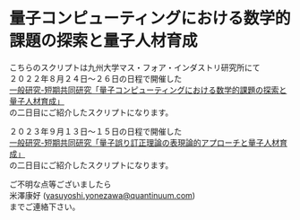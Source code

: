 # 量子コンピューティングにおける数学的課題の探索と量子人材育成
こちらのスクリプトは九州大学マス・フォア・インダストリ研究所にて  
２０２２年８月２４日～２６日の日程で開催した  
[一般研究-短期共同研究「量子コンピューティングにおける数学的課題の探索と量子人材育成」](https://joint.imi.kyushu-u.ac.jp/post-5401/)  
の二日目にご紹介したスクリプトになります。  

２０２３年９月１３日～１５日の日程で開催した  
[一般研究-短期共同研究「量子誤り訂正理論の表現論的アプローチと量子人材育成」](https://joint.imi.kyushu-u.ac.jp/post-9052/)  
の二日目にご紹介したスクリプトになります。  


ご不明な点等ございましたら  
米澤康好 (yasuyoshi.yonezawa@quantinuum.com)  
までご連絡下さい。
